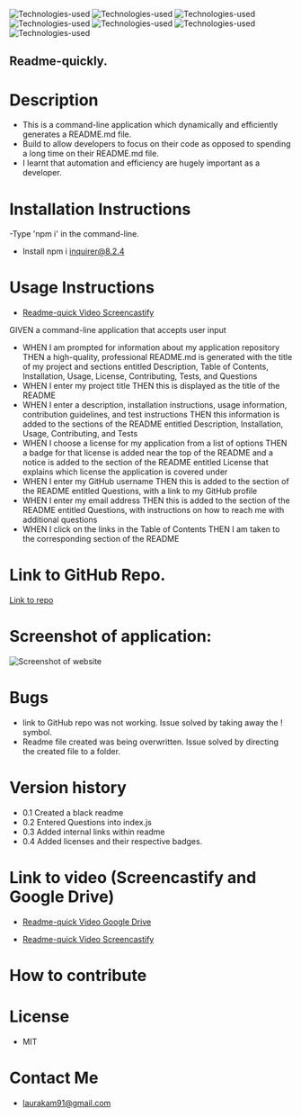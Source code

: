 ![Technologies-used](https://img.shields.io/badge/-Git-F05032?logo=Git&logoColor=white)
![Technologies-used](https://img.shields.io/badge/-JavaScript-007396?logo=JavaScript&logoColor=white)
![Technologies-used](https://img.shields.io/badge/-npm-CB3837?logo=npm&logoColor=white)
![Technologies-used](https://img.shields.io/badge/-Express-000000?logo=Express&logoColor=white)
![Technologies-used](https://img.shields.io/badge/-ReactJs-61DAFB?logo=react&logoColor=white&style=for-the-badge)
![Technologies-used](https://img.shields.io/badge/-HTML5-E34F26?logo=HTML5&logoColor=white)
![Technologies-used](https://img.shields.io/badge/-Node.js-339933?logo=Node.js&logoColor=white)

## Readme-quickly.

# Description

- This is a command-line application which dynamically and efficiently generates a README.md file.
- Build to allow developers to focus on their code as opposed to spending a long time on their README.md file.
- I learnt that automation and efficiency are hugely important as a developer.

# Installation Instructions

-Type 'npm i' in the command-line.

- Install npm i inquirer@8.2.4

# Usage Instructions

- [Readme-quick Video Screencastify](https://watch.screencastify.com/v/GuAQASyAuUXuigGIyFzB)

GIVEN a command-line application that accepts user input

- WHEN I am prompted for information about my application repository
  THEN a high-quality, professional README.md is generated with the title of my project and sections entitled Description, Table of Contents, Installation, Usage, License, Contributing, Tests, and Questions
- WHEN I enter my project title
  THEN this is displayed as the title of the README
- WHEN I enter a description, installation instructions, usage information, contribution guidelines, and test instructions
  THEN this information is added to the sections of the README entitled Description, Installation, Usage, Contributing, and Tests
- WHEN I choose a license for my application from a list of options
  THEN a badge for that license is added near the top of the README and a notice is added to the section of the README entitled License that explains which license the application is covered under
- WHEN I enter my GitHub username
  THEN this is added to the section of the README entitled Questions, with a link to my GitHub profile
- WHEN I enter my email address
  THEN this is added to the section of the README entitled Questions, with instructions on how to reach me with additional questions
- WHEN I click on the links in the Table of Contents
  THEN I am taken to the corresponding section of the README

# Link to GitHub Repo.

[Link to repo](https://github.com/Laura-Kam/Readme-quickly.)

# Screenshot of application:

![Screenshot of website](https://user-images.githubusercontent.com/104718053/188190224-ba261883-63e7-44f2-ab97-31f418b9bda5.png)

# Bugs

- link to GitHub repo was not working. Issue solved by taking away the ! symbol.
- Readme file created was being overwritten. Issue solved by directing the created file to a folder.

# Version history

- 0.1 Created a black readme
- 0.2 Entered Questions into index.js
- 0.3 Added internal links within readme
- 0.4 Added licenses and their respective badges.

# Link to video (Screencastify and Google Drive)

- [Readme-quick Video Google Drive](https://drive.google.com/file/d/1gMWlVDz_7tPsQE3zmaHSmv7ZrlBwwHVh/view)

- [Readme-quick Video Screencastify](https://watch.screencastify.com/v/GuAQASyAuUXuigGIyFzB)

# How to contribute

# License

- MIT

# Contact Me

- laurakam91@gmail.com
